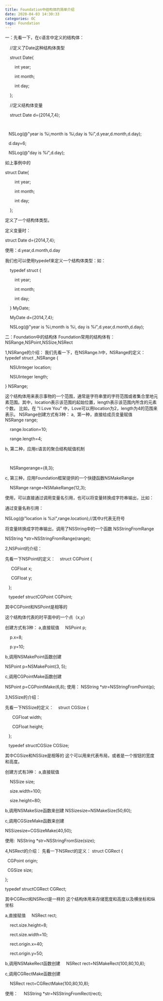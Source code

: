 ```yaml
---
title: Foundation中结构体的简单介绍
date: 2020-04-03 14:30:33
categories: OC
tags: Foundation
---
```


一：先看一下，在c语言中定义的结构体：



    //定义了Date这种结构体类型

    struct Date{

        int year;

        int month;

        int day;

    };

    //定义结构体变量

    struct Date d={2014,7,4};

    

   NSLog(@"year is %i,month is %i,day is %i",d.year,d.month,d.day);

   d.day=6;

   NSLog(@"day is %i",d.day);



如上事例中的



struct Date{

        int year;

        int month;

        int day;

    };

定义了一个结构体类型。

定义变量时：

struct Date d={2014,7,4};

使用：d.year,d.month,d.day



我们也可以使用typedef来定义一个结构体类型：如：



    typedef struct {

        int year;

        int month;

        int day;



    } MyDate;

    MyDate d={2014,7,4};

    NSLog(@"year is %i,month is %i, day is %i",d.year,d.month,d.day);

二：Foundation中的结构体
Foundation常用的结构体有：NSRange,NSPoint,NSSize,NSRect

1,NSRange的介绍：
我们先看一下，在NSRange.h中，NSRange的定义：
typedef struct _NSRange {

    NSUInteger location;

    NSUInteger length;

} NSRange;


这个结构体用来表示事物的一个范围，通常是字符串里的字符范围或者集合里地元素范围。其中，location表示该范围的起始位置，length表示该范围内所含的元素个数。
比如，在 "I Love You" 中，Love可以用location为2，length为4的范围来表示。
NSRange创建方式有3种：
a,  第一种，直接给成员变量赋值
    
    NSRange range;

    range.location=10;

    range.length=4;

b, 第二种，应用c语言的聚合结构赋值机制

   

    NSRangerange={8,3};

c, 第三种，应用Foundation框架提供的一个快捷函数NSMakeRange

    NSRange range=NSMakeRange(12,3);

使用，可以直接通过调用变量名引用，也可以将变量转换成字符串输出，比如：

通过变量名称引用：



NSLog(@"location is %zi",range.location);//其中z代表无符号

将变量转换成字符串输出，调用了NSString中的一个函数 NSStringFromRange



NSString *str=NSStringFromRange(range);

2,NSPoint的介绍：



先看一下NSPoint的定义：
   struct CGPoint {

     CGFloat x;

     CGFloat y;

   };

   typedef structCGPoint CGPoint;

其中CGPoint和NSPoint是相等的

这个结构体代表的时平面中的一个点（x,y）

创建方式有3种：
a,直接赋值
    NSPoint p;

    p.x=8;

    p.y=10;

b,调用NSMakePoint函数创建

NSPoint p=NSMakePoint(3, 5);


c,调用CGPointMake函数创建

NSPoint p=CGPointMake(6,8);
使用：
NSString *str=NSStringFromPoint(p);

3,NSSize的介绍：

先看一下NSSize的定义：
   struct CGSize {

      CGFloat width;

      CGFloat height;

   };

   typedef structCGSize CGSize;

其中CGSize和NSSize是相等的
这个可以用来代表布局，或者是一个按钮的宽度和高度。

创建方式有3种：
a,直接赋值

    NSSize size;

    size.width=100;

    size.height=80;


b,调用NSMakeSize函数来创建
NSSizesize=NSMakeSize(50,60);

c,调用CGSizeMake函数来创建

NSSizesize=CGSizeMake(40,50);

使用: 
NSString *str=NSStringFromSize(size);

4,NSRect的介绍：
先看一下NSRect的定义：
struct CGRect {

  CGPoint origin;

  CGSize size;

};

typedef structCGRect CGRect;

其中CGRect和NSRect是一样的
这个结构体用来存储宽度和高度以及横坐标和纵坐标

a,直接赋值
    NSRect rect;

    rect.size.height=8;

    rect.size.width=10;

    rect.origin.x=40;

    rect.origin.y=50;

b,调用NSMakeRect函数创建
    NSRect rect=NSMakeRect(100,80,10,8);

c,调用CGRectMake函数创建

    NSRect rect=CGRectMake(100,80,10,8);

使用：
    NSString *str=NSStringFromRect(rect);